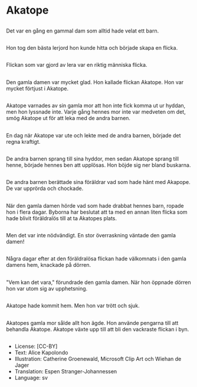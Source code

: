 # Akatope

##
Det var en gång en gammal dam som alltid hade velat ett barn.

##
Hon tog den bästa lerjord hon kunde hitta och började skapa en flicka.

##
Flickan som var gjord av lera var en riktig människa flicka.

##
Den gamla damen var mycket glad. Hon kallade flickan Akatope. Hon var mycket förtjust i Akatope.

##
Akatope varnades av sin gamla mor att hon inte fick komma ut ur hyddan, men hon lyssnade inte. Varje gång hennes mor inte var medveten om det, smög Akatope ut för att leka med de andra barnen.

##
En dag när Akatope var ute och lekte med de andra barnen, började det regna kraftigt.

##
De andra barnen sprang till sina hyddor, men sedan Akatope sprang till henne, började hennes ben att upplösas. Hon böjde sig ner bland buskarna.

##
De andra barnen berättade sina föräldrar vad som hade hänt med Akapope. De var upprörda och chockade.

##
När den gamla damen hörde vad som hade drabbat hennes barn, ropade hon i flera dagar. Byborna har beslutat att ta med en annan liten flicka som hade blivit föräldralös till at ta Akatopes plats.

##
Men det var inte nödvändigt. En stor överraskning väntade den gamla damen!

##
Några dagar efter at den föräldralösa flickan hade välkomnats i den gamla damens hem, knackade på dörren.

##
"Vem kan det vara," förundrade den gamla damen. När hon öppnade dörren hon var utom sig av upphetsning.

##
Akatope hade kommit hem. Men hon var trött och sjuk.

##
Akatopes gamla mor sålde allt hon ägde. Hon använde pengarna till att behandla Akatope. Akatope växte upp till att bli den vackraste flickan i byn.

##
* License: [CC-BY]
* Text: Alice Kapolondo
* Illustration: Catherine Groenewald, Microsoft Clip Art och Wiehan de Jager
* Translation: Espen Stranger-Johannessen
* Language: sv
